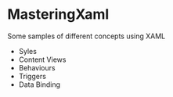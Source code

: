 # MasteringXaml

Some samples of different concepts using XAML

*  Syles
*  Content Views 
*  Behaviours 
*  Triggers 
*  Data Binding 